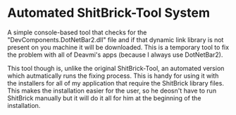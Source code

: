 Automated ShitBrick-Tool System
==============

A simple console-based tool that checks for the "DevComponents.DotNetBar2.dll" file and if that dynamic link library is not present on you machine it will be downloaded. This is a temporary tool to fix the problem with all of Deavmi's apps (because I always use DotNetBar2).

This tool though is, unlike the original ShitBrick-Tool, an automated version which autmatically runs the fixing process. This is handy for using it with the installers for all of my application that require the ShitBrick library files. This makes the installation easier for the user, so he deosn't have to run ShitBrick manually but it will do it all for him at the beginning of the installation.
